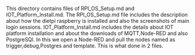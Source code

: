 
This directory contains files of RPI_OS_Setup.md and IOT_Platform_Install.md.
The RPI_OS_Setup.md file includes the description about how the dietpi raspberry is installed and also the screenshots of main login sessions.
IOT_Platform_Install.md includes the details about IOT platform installation and about the downloads of MQTT,Node-RED and also PostgreSQl.
In this we open a Node-RED and pull the nodes named as trigger,debug,Postgres and template.
This is what done in 2 files.
